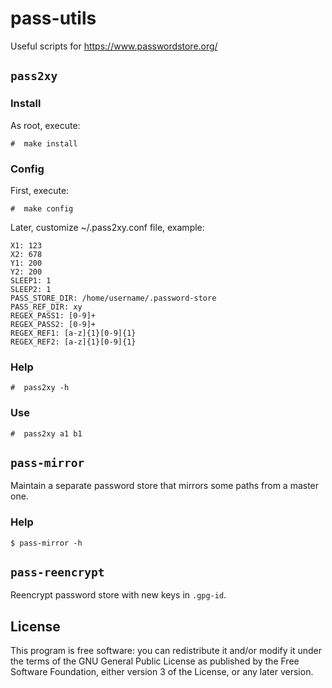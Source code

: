 # pass-utils

Useful scripts for https://www.passwordstore.org/

## `pass2xy`

### Install

As root, execute:

```
#  make install
```

### Config

First, execute:

```
#  make config
```

Later, customize ~/.pass2xy.conf file, example:

```
X1: 123
X2: 678
Y1: 200
Y2: 200
SLEEP1: 1
SLEEP2: 1
PASS_STORE_DIR: /home/username/.password-store
PASS_REF_DIR: xy
REGEX_PASS1: [0-9]+
REGEX_PASS2: [0-9]+
REGEX_REF1: [a-z]{1}[0-9]{1}
REGEX_REF2: [a-z]{1}[0-9]{1}
```

### Help

```
#  pass2xy -h
```

### Use

```
#  pass2xy a1 b1
```

## `pass-mirror`

Maintain a separate password store that mirrors some paths from a master one.

### Help

```
$ pass-mirror -h
```

## `pass-reencrypt`

Reencrypt password store with new keys in `.gpg-id`.

## License

This program is free software: you can redistribute it and/or modify it under the terms of the GNU General Public License as published by the Free Software Foundation, either version 3 of the License, or any later version.

